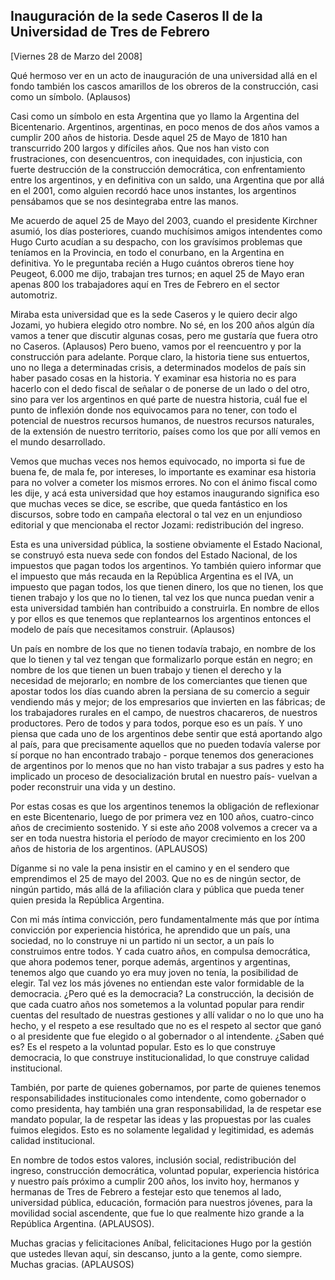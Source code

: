 Inauguración de la sede Caseros II de la Universidad de Tres de Febrero
-----------------------------------------------------------------------

[Viernes 28 de Marzo del 2008]

Qué hermoso ver en un acto de inauguración de una universidad allá en el
fondo también los cascos amarillos de los obreros de la construcción,
casi como un símbolo. (Aplausos)

Casi como un símbolo en esta Argentina que yo llamo la Argentina del
Bicentenario. Argentinos, argentinas, en poco menos de dos años vamos a
cumplir 200 años de historia. Desde aquel 25 de Mayo de 1810 han
transcurrido 200 largos y difíciles años. Que nos han visto con
frustraciones, con desencuentros, con inequidades, con injusticia, con
fuerte destrucción de la construcción democrática, con enfrentamiento
entre los argentinos, y en definitiva con un saldo, una Argentina que
por allá en el 2001, como alguien recordó hace unos instantes, los
argentinos pensábamos que se nos desintegraba entre las manos.

Me acuerdo de aquel 25 de Mayo del 2003, cuando el presidente Kirchner
asumió, los días posteriores, cuando muchísimos amigos intendentes como
Hugo Curto acudían a su despacho, con los gravísimos problemas que
teníamos en la Provincia, en todo el conurbano, en la Argentina en
definitiva. Yo le preguntaba recién a Hugo cuántos obreros tiene hoy
Peugeot, 6.000 me dijo, trabajan tres turnos; en aquel 25 de Mayo eran
apenas 800 los trabajadores aquí en Tres de Febrero en el sector
automotriz.

Miraba esta universidad que es la sede Caseros y le quiero decir algo
Jozami, yo hubiera elegido otro nombre. No sé, en los 200 años algún día
vamos a tener que discutir algunas cosas, pero me gustaría que fuera
otro no Caseros. (Aplausos) Pero bueno, vamos por el reencuentro y por
la construcción para adelante. Porque claro, la historia tiene sus
entuertos, uno no llega a determinadas crisis, a determinados modelos de
país sin haber pasado cosas en la historia. Y examinar esa historia no
es para hacerlo con el dedo fiscal de señalar o de ponerse de un lado o
del otro, sino para ver los argentinos en qué parte de nuestra historia,
cuál fue el punto de inflexión donde nos equivocamos para no tener, con
todo el potencial de nuestros recursos humanos, de nuestros recursos
naturales, de la extensión de nuestro territorio, países como los que
por allí vemos en el mundo desarrollado.

Vemos que muchas veces nos hemos equivocado, no importa si fue de buena
fe, de mala fe, por intereses, lo importante es examinar esa historia
para no volver a cometer los mismos errores. No con el ánimo fiscal como
les dije, y acá esta universidad que hoy estamos inaugurando significa
eso que muchas veces se dice, se escribe, que queda fantástico en los
discursos, sobre todo en campaña electoral o tal vez en un enjundioso
editorial y que mencionaba el rector Jozami: redistribución del ingreso.

Esta es una universidad pública, la sostiene obviamente el Estado
Nacional, se construyó esta nueva sede con fondos del Estado Nacional,
de los impuestos que pagan todos los argentinos. Yo también quiero
informar que el impuesto que más recauda en la República Argentina es el
IVA, un impuesto que pagan todos, los que tienen dinero, los que no
tienen, los que tienen trabajo y los que no lo tienen, tal vez los que
nunca puedan venir a esta universidad también han contribuido a
construirla. En nombre de ellos y por ellos es que tenemos que
replantearnos los argentinos entonces el modelo de país que necesitamos
construir. (Aplausos)

Un país en nombre de los que no tienen todavía trabajo, en nombre de los
que lo tienen y tal vez tengan que formalizarlo porque están en negro;
en nombre de los que tienen un buen trabajo y tienen el derecho y la
necesidad de mejorarlo; en nombre de los comerciantes que tienen que
apostar todos los días cuando abren la persiana de su comercio a seguir
vendiendo más y mejor; de los empresarios que invierten en las fábricas;
de los trabajadores rurales en el campo, de nuestros chacareros, de
nuestros productores. Pero de todos y para todos, porque eso es un país.
Y uno piensa que cada uno de los argentinos debe sentir que está
aportando algo al país, para que precisamente aquellos que no pueden
todavía valerse por sí porque no han encontrado trabajo - porque tenemos
dos generaciones de argentinos por lo menos que no han visto trabajar a
sus padres y esto ha implicado un proceso de desocialización brutal en
nuestro país- vuelvan a poder reconstruir una vida y un destino.

Por estas cosas es que los argentinos tenemos la obligación de
reflexionar en este Bicentenario, luego de por primera vez en 100 años,
cuatro-cinco años de crecimiento sostenido. Y si este año 2008 volvemos
a crecer va a ser en toda nuestra historia el período de mayor
crecimiento en los 200 años de historia de los argentinos. (APLAUSOS)

Díganme si no vale la pena insistir en el camino y en el sendero que
emprendimos el 25 de mayo del 2003. Que no es de ningún sector, de
ningún partido, más allá de la afiliación clara y pública que pueda
tener quien presida la República Argentina.

Con mi más íntima convicción, pero fundamentalmente más que por íntima
convicción por experiencia histórica, he aprendido que un país, una
sociedad, no lo construye ni un partido ni un sector, a un país lo
construimos entre todos. Y cada cuatro años, en compulsa democrática,
que ahora podemos tener, porque además, argentinos y argentinas, tenemos
algo que cuando yo era muy joven no tenía, la posibilidad de elegir. Tal
vez los más jóvenes no entiendan este valor formidable de la democracia.
¿Pero qué es la democracia? La construcción, la decisión de que cada
cuatro años nos sometemos a la voluntad popular para rendir cuentas del
resultado de nuestras gestiones y allí validar o no lo que uno ha hecho,
y el respeto a ese resultado que no es el respeto al sector que ganó o
al presidente que fue elegido o al gobernador o al intendente. ¿Saben
qué es? Es el respeto a la voluntad popular. Esto es lo que construye
democracia, lo que construye institucionalidad, lo que construye calidad
institucional.

También, por parte de quienes gobernamos, por parte de quienes tenemos
responsabilidades institucionales como intendente, como gobernador o
como presidenta, hay también una gran responsabilidad, la de respetar
ese mandato popular, la de respetar las ideas y las propuestas por las
cuales fuimos elegidos. Esto es no solamente legalidad y legitimidad, es
además calidad institucional.

En nombre de todos estos valores, inclusión social, redistribución del
ingreso, construcción democrática, voluntad popular, experiencia
histórica y nuestro país próximo a cumplir 200 años, los invito hoy,
hermanos y hermanas de Tres de Febrero a festejar esto que tenemos al
lado, universidad pública, educación, formación para nuestros jóvenes,
para la movilidad social ascendente, que fue lo que realmente hizo
grande a la República Argentina. (APLAUSOS).

Muchas gracias y felicitaciones Aníbal, felicitaciones Hugo por la
gestión que ustedes llevan aquí, sin descanso, junto a la gente, como
siempre. Muchas gracias. (APLAUSOS)

 

 
